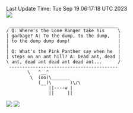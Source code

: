 Last Update Time: 
Tue Sep 19 06:17:18 UTC 2023
<br>![](https://img.shields.io/badge/%E5%A4%A7%E5%AE%B6-%E5%AE%89%E5%AE%89-green)<br>
```
 _________________________________________
/ Q: Where's the Lone Ranger take his     \
| garbage? A: To the dump, to the dump,   |
| to the dump dump dump!                  |
|                                         |
| Q: What's the Pink Panther say when he  |
| steps on an ant hill? A: Dead ant, dead |
\ ant, dead ant dead ant dead ant...      /
 -----------------------------------------
        \   ^__^
         \  (oo)\_______
            (__)\       )\/\
                ||----w |
                ||     ||
```
![](https://github-readme-stats.vercel.app/api?username=chenlitw)
![](https://github-readme-stats.vercel.app/api/top-langs/?username=chenlitw)

